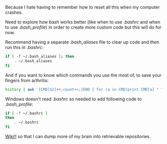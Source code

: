 Because I hate having to remember how to reset all this when my computer crashes.

Need to explore how bash works better (like when to use *.bashrc* and when to use *.bash_profile*) in order to create more custom code but this will do for now.

Recommend having a separate *.bash_aliases* file to clear up code and then run this in *.bashrc*:

```bash
if [ -f ~/.bash_aliases ]; then
    . ~/.bash_aliases
fi
```

And if you want to know which commands you use the most of, to save your fingers from arthritis: 

```bash
history | awk '{CMD[$2]++;count++;}END { for (a in CMD)print CMD[a] " " CMD[a]/count*100 "% " a;}' | grep -v "./" | column -c3 -s " " -t | sort -nr | nl | head -n10
```

Windows doesn't read *.bashrc* so needed to add following code to *.bash_profile*:

```bash
if [ -f ~/.bashrc ]
then
    . ~/.bashrc
fi
```

[Wiki!!](https://github.com/ThuyNT13/my_dotfiles/wiki) so that I can dump more of my brain into retrievable repositories.
